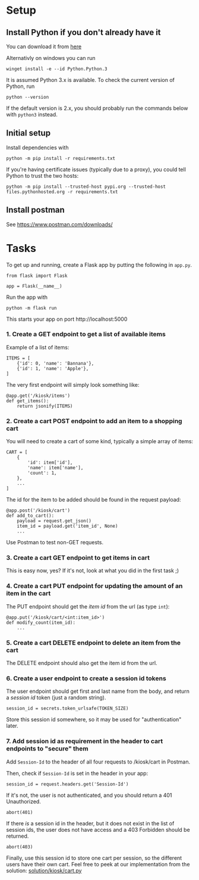 # Setup

## Install Python if you don't already have it
You can download it from [here](https://www.python.org/downloads/)

Alternativly on windows you can run 

```    
winget install -e --id Python.Python.3
```

It is assumed Python 3.x is available. To check the current version of Python,
run

```
python --version
```

If the default version is 2.x, you should probably run the commands below with
`python3` instead.

## Initial setup

Install dependencies with

```
python -m pip install -r requirements.txt
```

If you're having certificate issues (typically due to a proxy), you could tell
Python to trust the two hosts:

```
python -m pip install --trusted-host pypi.org --trusted-host files.pythonhosted.org -r requirements.txt
```

## Install postman

See https://www.postman.com/downloads/

# Tasks

To get up and running, create a Flask app by putting the following in `app.py`.

    from flask import Flask

    app = Flask(__name__)

Run the app with

    python -m flask run

This starts your app on port http://localhost:5000 
   
   
### 1. Create a GET endpoint to get a list of available items

Example of a list of items:

    ITEMS = [
        {'id': 0, 'name': 'Bannana'},
        {'id': 1, 'name': 'Apple'},
    ]

The very first endpoint will simply look something like:

    @app.get('/kiosk/items')
    def get_items():
        return jsonify(ITEMS)

### 2. Create a cart POST endpoint to add an item to a shopping cart

You will need to create a cart of some kind, typically a simple array of items:

    CART = [
        {
            'id': item['id'],
            'name': item['name'],
            'count': 1,
        },
        ...
    ]

The id for the item to be added should be found in the request payload:

    @app.post('/kiosk/cart')
    def add_to_cart():
        payload = request.get_json()
        item_id = payload.get('item_id', None)
        ...

Use Postman to test non-GET requests.

### 3. Create a cart GET endpoint to get items in cart

This is easy now, yes? If it's not, look at what you did in the first task ;)

### 4. Create a cart PUT endpoint for updating the amount of an item in the cart

The PUT endpoint should get the _item id_ from the url (as type `int`):

    @app.put('/kiosk/cart/<int:item_id>')
    def modify_count(item_id):
        ...

### 5. Create a cart DELETE endpoint to delete an item from the cart

The DELETE endpoint should also get the item id from the url.

### 6. Create a user endpoint to create a session id tokens

The user endpoint should get first and last name from the body, and return a
_session id_ token (just a random string).

    session_id = secrets.token_urlsafe(TOKEN_SIZE)

Store this session id somewhere, so it may be used for "authentication" later.

### 7. Add session id as requirement in the header to cart endpoints to "secure" them

Add `Session-Id` to the header of all four requests to /kiosk/cart in Postman.

Then, check if `Session-Id` is set in the header in your app:

    session_id = request.headers.get('Session-Id')

If it's not, the user is not authenticated, and you should return a 401
Unauthorized.

    abort(401)

If there _is_ a session id in the header, but it does not exist in the list of
session ids, the user does not have access and a 403 Forbidden should be
returned.

    abort(403)

Finally, use this session id to store one cart per session, so the different
users have their own cart.  Feel free to peek at our implementation from the
solution: [solution/kiosk/cart.py](https://github.com/Itera/api-testing-2022/blob/main/solution/kiosk/carts.py)
